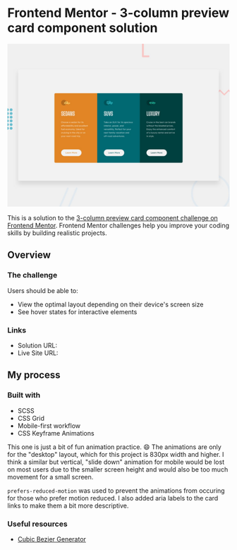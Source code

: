 # Frontend Mentor - 3-column preview card component solution

![Desktop preview for the stats preview card component challenge](./images/desktop-preview.jpg)

This is a solution to the [3-column preview card component challenge on Frontend Mentor](https://www.frontendmentor.io/challenges/3column-preview-card-component-pH92eAR2-). Frontend Mentor challenges help you improve your coding skills by building realistic projects.

## Overview

### The challenge

Users should be able to:

- View the optimal layout depending on their device's screen size
- See hover states for interactive elements

### Links

- Solution URL: []()
- Live Site URL: []()

## My process

### Built with

- SCSS
- CSS Grid
- Mobile-first workflow
- CSS Keyframe Animations

This one is just a bit of fun animation practice. 😄 The animations are only for the "desktop" layout, which for this project is 830px width and higher. I think a similar but vertical, "slide down" animation for mobile would be lost on most users due to the smaller screen height and would also be too much movement for a small screen.

`prefers-reduced-motion` was used to prevent the animations from occuring for those who prefer motion reduced. I also added aria labels to the card links to make them a bit more descriptive.

### Useful resources

- [Cubic Bezier Generator](https://cubic-bezier.com/)
